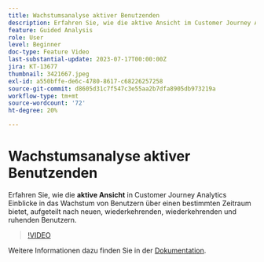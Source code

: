 ```yaml
---
title: Wachstumsanalyse aktiver Benutzenden
description: Erfahren Sie, wie die aktive Ansicht im Customer Journey Analytics Einblicke in das Wachstum von Benutzern über einen bestimmten Zeitraum bietet, aufgeteilt nach neuen, wiederkehrenden, wiederkehrenden und ruhenden Benutzern.
feature: Guided Analysis
role: User
level: Beginner
doc-type: Feature Video
last-substantial-update: 2023-07-17T00:00:00Z
jira: KT-13677
thumbnail: 3421667.jpeg
exl-id: a550bffe-de6c-4780-8617-c68226257258
source-git-commit: d8605d31c7f547c3e55aa2b7dfa8905db973219a
workflow-type: tm+mt
source-wordcount: '72'
ht-degree: 20%

---
```


# Wachstumsanalyse aktiver Benutzenden

Erfahren Sie, wie die **aktive Ansicht** in Customer Journey Analytics Einblicke in das Wachstum von Benutzern über einen bestimmten Zeitraum bietet, aufgeteilt nach neuen, wiederkehrenden, wiederkehrenden und ruhenden Benutzern.

>[!VIDEO](https://video.tv.adobe.com/v/3421667/?learn=on)

Weitere Informationen dazu finden Sie in der [Dokumentation](https://experienceleague.adobe.com/docs/analytics-platform/using/guided-analysis/user-growth/active.html).
